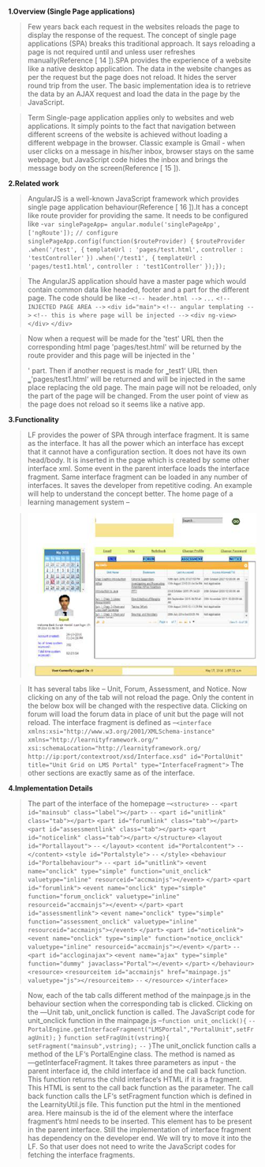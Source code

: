 **1.Overview (Single Page applications)**
  >Few years back each request in the websites reloads the page to display the response of the request. The concept of single page applications (SPA) breaks this traditional approach. It says reloading a page is not required until and unless user refreshes manually(Reference [ 14 ]).SPA provides the experience of a website like a native desktop application. The data in the website changes as per the request but the page does not reload. It hides the server round trip from the user. The basic implementation idea is to retrieve the data by an AJAX request and load the data in the page by the JavaScript.

  >Term Single-page application applies only to websites and web applications. It simply points to the fact that navigation between different screens of the website is achieved without loading a different webpage in the browser. Classic example is Gmail - when user clicks on a message in his/her inbox, browser stays on the same webpage, but JavaScript code hides the inbox and brings the message body on the screen(Reference [ 15 ]).

**2.Related work**
  >AngularJS is a well-known JavaScript framework which provides single page application behaviour(Reference [ 16 ]).It has a concept like route provider for providing the same. It needs to be configured like -`var singlePageApp= angular.module('singlePageApp', ['ngRoute']);`
`// configure`
`singlePageApp.config(function($routeProvider) {`
`$routeProvider`
`.when('/test', {`
`templateUrl : 'pages/test.html',`
`controller : 'testController'`
`})`
`.when('/test1', {`
`templateUrl : 'pages/test1.html',`
`controller : 'test1Controller'`
`});});`

  >The AngularJS application should have a master page which would contain common data like headed, footer and a part for the different page. The code should be like -`<!-- header.html -->`
`...`
`<!-- INJECTED PAGE AREA -->`
`<div id="main">`
`<!-- angular templating -->`
`<!-- this is where page will be injected -->`
`<div ng-view></div>`
`</div>`

  >Now when a request will be made for the 'test' URL then the corresponding html page 'pages/test.html' will be returned by the route provider and this page will be injected in the '<div ng-view></div>' part. Then if another request is made for ‗test1‘ URL then ‗'pages/test1.html‘ will be returned and will be injected in the same place replacing the old page. The main page will not be reloaded, only the part of the page will be changed. From the user point of view as the page does not reload so it seems like a native app.

**3.Functionality**

  >LF provides the power of SPA through interface fragment. It is same as the interface. It has all the power which an interface has except that it cannot have a configuration section. It does not have its own head/body. It is inserted in the page which is created by some other interface xml. Some event in the parent interface loads the interface fragment. Same interface fragment can be loaded in any number of interfaces. It saves the developer from repetitive coding. An example will help to understand the concept better. The home page of a learning management system –
 
 >![interface fragment example](https://github.com/diptenduLF/LFwiki/blob/master/images/interface%20fragment%20example.png)

 >It has several tabs like – Unit, Forum, Assessment, and Notice. Now clicking on any of the tab will not reload the page. Only the content in the below box will be changed with the respective data. Clicking on forum will load the forum data in place of unit but the page will not reload. The interface fragment is defined as –`<interface xmlns:xsi="http://www.w3.org/2001/XMLSchema-instance"
xmlns="http://learnityframework.org/"
xsi:schemaLocation="http://learnityframework.org/ http://ip:port/contextroot/xsd/Interface.xsd"
id="PortalUnit" title="Unit Grid on LMS Portal" type="InterfaceFragment">`
The other sections are exactly same as of the interface.

**4.Implementation Details**

  >The part of the interface of the homepage –`<structure>`
`--`
`<part id="mainsub" class="label"></part>`
`--`
`<part id="unitlink" class="tab"></part>`
`<part id="forumlink" class="tab"></part>`
`<part id="assessmentlink" class="tab"></part>`
`<part id="noticelink" class="tab"></part>`
`</structure>`
`<layout id="Portallayout">`
`--`
`</layout>`
`<content id="Portalcontent">`
`--`
`</content>`
`<style id="Portalstyle">`
`--`
`</style>`
`<behaviour id="Portalbehaviour">`
`--`
`<part id="unitlink">`
`<event name="onclick" type="simple" function="unit_onclick" valuetype="inline" resourceid="accmainjs"></event>`
`</part>`
`<part id="forumlink">`
`<event name="onclick" type="simple" function="forum_onclick" valuetype="inline" resourceid="accmainjs"></event>`
`</part>`
`<part id="assessmentlink">`
`<event name="onclick" type="simple" function="assessment_onclick" valuetype="inline" resourceid="accmainjs"></event>`
`</part>`
`<part id="noticelink">`
`<event name="onclick" type="simple" function="notice_onclick" valuetype="inline" resourceid="accmainjs"></event>`
`</part>`
`--`
`<part id="accloginajax">`
`<event name="ajax" type="simple" function="dummy" javaclass="Portal"></event>`
`</part>`
`</behaviour>`
`<resource>`
`<resourceitem id="accmainjs" href="mainpage.js" valuetype="js"></resourceitem>`
`--`
`</resource>`
`</interface>`

  >Now, each of the tab calls different method of the mainpage.js in the behaviour section when the corresponding tab is clicked. Clicking on the ―Unit tab, unit_onclick function is called. The JavaScript code for unit_onclick function in the mainpage.js –`function unit_onclick(){`
`--`
`PortalEngine.getInterfaceFragment("LMSPortal","PortalUnit",setFragUnit);`
`}`
`function setFragUnit(vstring){`
`setFragment("mainsub",vstring);`
`--`
`}`The unit_onclick function calls a method of the LF‘s PortalEngine class. The method is named as ―getInterfaceFragment. It takes three parameters as input - the parent interface id, the child interface id and the call back function. This function returns the child interface‘s HTML if it is a fragment. This HTML is sent to the call back function as the parameter. The call back function calls the LF‘s setFragment function which is defined in the LearnityUtil.js file. This function put the html in the mentioned area. Here mainsub is the id of the element where the interface fragment‘s html needs to be inserted. This element has to be present in the parent interface. Still the implementation of interface fragment has dependency on the developer end. We will try to move it into the LF. So that user does not need to write the JavaScript codes for fetching the interface fragments.